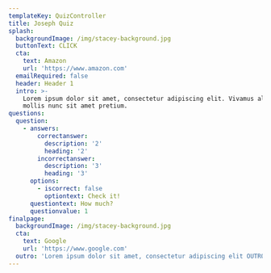 ```yaml
---
templateKey: QuizController
title: Joseph Quiz
splash:
  backgroundImage: /img/stacey-background.jpg
  buttonText: CLICK
  cta:
    text: Amazon
    url: 'https://www.amazon.com'
  emailRequired: false
  header: Header 1
  intro: >-
    Lorem ipsum dolor sit amet, consectetur adipiscing elit. Vivamus aliquet
    mollis nunc sit amet pretium.
questions:
  question:
    - answers:
        correctanswer:
          description: '2'
          heading: '2'
        incorrectanswer:
          description: '3'
          heading: '3'
      options:
        - iscorrect: false
          optiontext: Check it!
      questiontext: How much?
      questionvalue: 1
finalpage:
  backgroundImage: /img/stacey-background.jpg
  cta:
    text: Google
    url: 'https://www.google.com'
  outro: 'Lorem ipsum dolor sit amet, consectetur adipiscing elit OUTRO.'
---
```


